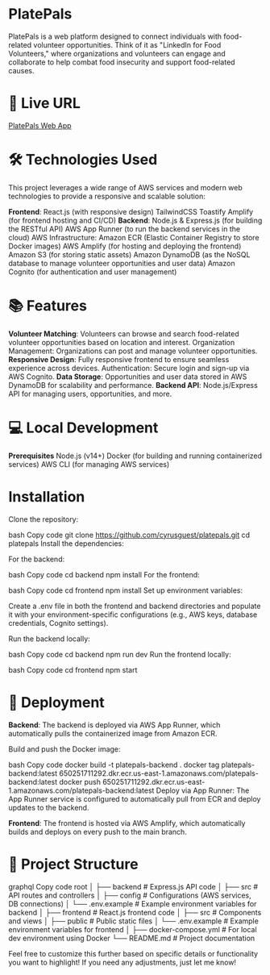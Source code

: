 # PlatePals
PlatePals is a web platform designed to connect individuals with food-related volunteer opportunities. Think of it as "LinkedIn for Food Volunteers," where organizations and volunteers can engage and collaborate to help combat food insecurity and support food-related causes.

# 🚀 Live URL
[PlatePals Web App](https://main.d2ujx72xrafh9l.amplifyapp.com/)

# 🛠️ Technologies Used
This project leverages a wide range of AWS services and modern web technologies to provide a responsive and scalable solution:

**Frontend**:
React.js (with responsive design)
TailwindCSS
Toastify
Amplify (for frontend hosting and CI/CD)
**Backend**:
Node.js & Express.js (for building the RESTful API)
AWS App Runner (to run the backend services in the cloud)
AWS Infrastructure:
Amazon ECR (Elastic Container Registry to store Docker images)
AWS Amplify (for hosting and deploying the frontend)
Amazon S3 (for storing static assets)
Amazon DynamoDB (as the NoSQL database to manage volunteer opportunities and user data)
Amazon Cognito (for authentication and user management)
# 📚 Features
**Volunteer Matching**: Volunteers can browse and search food-related volunteer opportunities based on location and interest.
Organization Management: Organizations can post and manage volunteer opportunities.
**Responsive Design**: Fully responsive frontend to ensure seamless experience across devices.
Authentication: Secure login and sign-up via AWS Cognito.
**Data Storage**: Opportunities and user data stored in AWS DynamoDB for scalability and performance.
**Backend API**: Node.js/Express API for managing users, opportunities, and more.
# 💻 Local Development
**Prerequisites**
Node.js (v14+)
Docker (for building and running containerized services)
AWS CLI (for managing AWS services)
# Installation
Clone the repository:

bash
Copy code
git clone https://github.com/cyrusguest/platepals.git
cd platepals
Install the dependencies:

For the backend:

bash
Copy code
cd backend
npm install
For the frontend:

bash
Copy code
cd frontend
npm install
Set up environment variables:

Create a .env file in both the frontend and backend directories and populate it with your environment-specific configurations (e.g., AWS keys, database credentials, Cognito settings).

Run the backend locally:

bash
Copy code
cd backend
npm run dev
Run the frontend locally:

bash
Copy code
cd frontend
npm start
# 🚢 Deployment
**Backend**:
The backend is deployed via AWS App Runner, which automatically pulls the containerized image from Amazon ECR.

Build and push the Docker image:

bash
Copy code
docker build -t platepals-backend .
docker tag platepals-backend:latest 650251711292.dkr.ecr.us-east-1.amazonaws.com/platepals-backend:latest
docker push 650251711292.dkr.ecr.us-east-1.amazonaws.com/platepals-backend:latest
Deploy via App Runner: The App Runner service is configured to automatically pull from ECR and deploy updates to the backend.

**Frontend**:
The frontend is hosted via AWS Amplify, which automatically builds and deploys on every push to the main branch.

# 📂 Project Structure
graphql
Copy code
root
│
├── backend                 # Express.js API code
│   ├── src                 # API routes and controllers
│   ├── config              # Configurations (AWS services, DB connections)
│   └── .env.example        # Example environment variables for backend
│
├── frontend                # React.js frontend code
│   ├── src                 # Components and views
│   ├── public              # Public static files
│   └── .env.example        # Example environment variables for frontend
│
├── docker-compose.yml      # For local dev environment using Docker
└── README.md               # Project documentation

Feel free to customize this further based on specific details or functionality you want to highlight! If you need any adjustments, just let me know!
